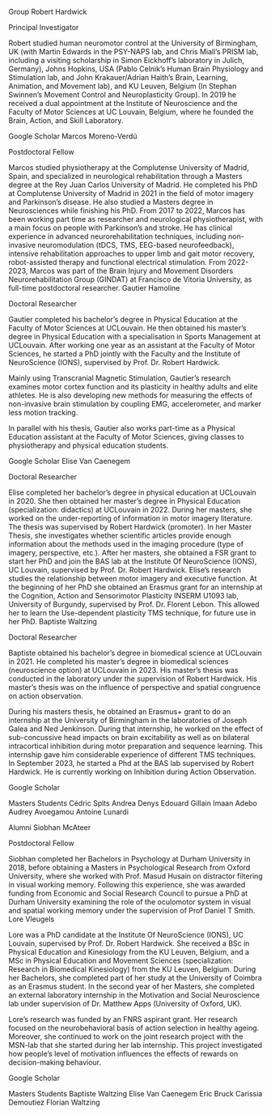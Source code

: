 
Group
Robert Hardwick

Principal Investigator

Robert studied human neuromotor control at the University of Birmingham, UK (with Martin Edwards in the PSY-NAPS lab, and Chris Miall’s PRISM lab, including a visiting scholarship in Simon Eickhoff’s laboratory in Julich, Germany), Johns Hopkins, USA (Pablo Celnik’s Human Brain Physiology and Stimulation lab, and John Krakauer/Adrian Haith’s Brain, Learning, Animation, and Movement lab), and KU Leuven, Belgium (In Stephan Swinnen’s Movement Control and Neuroplasticity Group). In 2019 he received a dual appointment at the Institute of Neuroscience and the Faculty of Motor Sciences at UC Louvain, Belgium, where he founded the Brain, Action, and Skill Laboratory.

Google Scholar
Marcos Moreno-Verdú

Postdoctoral Fellow

Marcos studied physiotherapy at the Complutense University of Madrid, Spain, and specialized in neurological rehabilitation through a Masters degree at the Rey Juan Carlos University of Madrid. He completed his PhD at Complutense University of Madrid in 2021 in the field of motor imagery and Parkinson’s disease. He also studied a Masters degree in Neurosciences while finishing his PhD.
From 2017 to 2022, Marcos has been working part time as researcher and neurological physiotherapist, with a main focus on people with Parkinson’s and stroke. He has clinical experience in advanced neurorehabilitation techniques, including non-invasive neuromodulation (tDCS, TMS, EEG-based neurofeedback), intensive rehabilitation approaches to upper limb and gait motor recovery, robot-assisted therapy and functional electrical stimulation.
From 2022-2023, Marcos was part of the Brain Injury and Movement Disorders Neurorehabilitation Group (GINDAT) at Francisco de Vitoria University, as full-time postdoctoral researcher.
Gautier Hamoline

Doctoral Researcher

Gautier completed his bachelor’s degree in Physical Education at the Faculty of Motor Sciences at UCLouvain. He then obtained his master’s degree in Physical Education with a specialisation in Sports Management at UCLouvain. After working one year as an assistant at the Faculty of Motor Sciences, he started a PhD jointly with the Faculty and the Institute of NeuroScience (IONS), supervised by Prof. Dr. Robert Hardwick.

Mainly using Transcranial Magnetic Stimulation, Gautier’s research examines motor cortex function and its plasticity in healthy adults and elite athletes. He is also developing new methods for measuring the effects of non-invasive brain stimulation by coupling EMG, accelerometer, and marker less motion tracking.

In parallel with his thesis, Gautier also works part-time as a Physical Education assistant at the Faculty of Motor Sciences, giving classes to physiotherapy and physical education students.

Google Scholar
Elise Van Caenegem

Doctoral Researcher

Elise completed her bachelor’s degree in physical education at UCLouvain in 2020. She then obtained her master’s degree in Physical Education (specialization: didactics) at UCLouvain in 2022.
During her masters, she worked on the under-reporting of information in motor imagery literature. The thesis was supervised by Robert Hardwick (promoter). In her Master Thesis, she investigates whether scientific articles provide enough information about the methods used in the imaging procedure (type of imagery, perspective, etc.).
After her masters, she obtained a FSR grant to start her PhD and join the BAS lab at the Institute Of NeuroScience (IONS), UC Louvain, supervised by Prof. Dr. Robert Hardwick. Elise’s research studies the relationship between motor imagery and executive function.
At the beginning of her PhD she obtained an Erasmus grant for an internship at the Cognition, Action and Sensorimotor Plasticity INSERM U1093 lab, University of Burgundy, supervised by Prof. Dr. Florent Lebon. This allowed her to learn the Use-dependent plasticity TMS technique, for future use in her PhD.
Baptiste Waltzing

Doctoral Researcher

Baptiste obtained his bachelor’s degree in biomedical science at UCLouvain in 2021. He completed his master’s degree in biomedical sciences (neuroscience option) at UCLouvain in 2023. His master’s thesis was conducted in the laboratory under the supervision of Robert Hardwick.  His master’s thesis was on the influence of perspective and spatial congruence on action observation.

During his masters thesis, he obtained an Erasmus+ grant to do an internship at the University of Birmingham in the laboratories of Joseph Galea and Ned Jenkinson. During that internship, he worked on the effect of sub-concussive head impacts on brain excitability as well as on bilateral intracortical inhibition during motor preparation and sequence learning. This internship gave him considerable experience of different TMS techniques.
In September 2023, he started a Phd at the BAS lab supervised by Robert Hardwick. He is currently working on Inhibition during Action Observation.

Google Scholar

Masters Students
Cédric Spits
Andrea Denys
Edouard Gillain
Imaan Adebo
Audrey Avoegamou
Antoine Lunardi

Alumni
Siobhan McAteer

Postdoctoral Fellow

Siobhan completed her Bachelors in Psychology at Durham University in 2018, before obtaining a Masters in Psychological Research from Oxford University, where she worked with Prof. Masud Husain on distractor filtering in visual working memory. Following this experience, she was awarded funding from Economic and Social Research Council to pursue a PhD at Durham University examining the role of the oculomotor system in visual and spatial working memory under the supervision of Prof Daniel T Smith.
Lore Vleugels

Lore was a PhD candidate at the Institute Of NeuroScience (IONS), UC Louvain, supervised by Prof. Dr. Robert Hardwick. She received a BSc in Physical Education and Kinesiology from the KU Leuven, Belgium, and a MSc in Physical Education and Movement Sciences (specialization: Research in Biomedical Kinesiology) from the KU Leuven, Belgium. During her Bachelors, she completed part of her study at the University of Coimbra as an Erasmus student. In the second year of her Masters, she completed an external laboratory internship in the Motivation and Social Neuroscience lab under supervision of Dr. Matthew Apps (University of Oxford, UK).

Lore’s research was funded by an FNRS aspirant grant. Her research focused on the neurobehavioral basis of action selection in healthy ageing. Moreover, she continued to work on the joint research project with the MSN-lab that she started during her lab internship. This project investigated how people’s level of motivation influences the effects of rewards on decision-making behaviour.

Google Scholar

Masters Students
Baptiste Waltzing
Elise Van Caenegem
Eric Bruck
Carissia Demoutiez
Florian Waltzing
